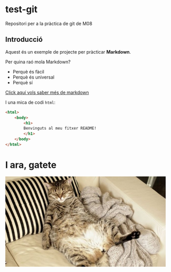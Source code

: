 # test-git
Repositori per a la pràctica de git de M08

## Introducció

Aquest és un exemple de projecte per pràcticar **Markdown**.

Per quina raó mola Markdown?

* Perquè és fàcil
* Perquè és universal
* Perquè sí

[Click aquí vols saber més de markdown](https://www.markdown.es)

I una mica de codi `html`:

```html
<html>
    <body>
        <h1>
        Benvinguts al meu fitxer README!
        </h1>
    </body>
</html>
```

# I ara, gatete

![Foto d'un gat](_90488595_thinkstockphotos_gato5.jpg)